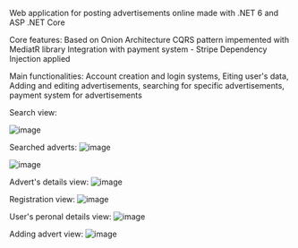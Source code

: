 Web application for posting advertisements online made with .NET 6 and ASP .NET Core
  
Core features:
  Based on Onion Architecture
  CQRS pattern impemented with MediatR library
  Integration with payment system - Stripe
  Dependency Injection applied

Main functionalities:
  Account creation and login systems,
  Eiting user's data,
  Adding and editing advertisements,
  searching for specific advertisements,
  payment system for advertisements

Search view:

![image](https://github.com/user-attachments/assets/b20dcb54-4173-47c7-bdb3-68a7198e25f7)

Searched adverts:
![image](https://github.com/user-attachments/assets/9f2869c4-4cac-4ae4-a27e-84d24a302e3c)

![image](https://github.com/user-attachments/assets/6953805e-2183-4fb0-869b-6cd8f496b367)

Advert's details view:
![image](https://github.com/user-attachments/assets/4b798ad0-b008-4cc4-bb08-099944f59c5d)

Registration view:
![image](https://github.com/user-attachments/assets/0c277e97-ea77-4a81-bd11-442cec5886f5)

User's peronal details view:
![image](https://github.com/user-attachments/assets/100dcb5b-1290-4d2a-b1b5-1f5c67a69eb6)

Adding advert view:
![image](https://github.com/user-attachments/assets/56a74b49-1421-4c42-89cc-9782a36b9b83)


